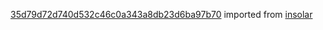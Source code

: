 [35d79d72d740d532c46c0a343a8db23d6ba97b70](https://github.com/insolar/insolar/commit/35d79d72d740d532c46c0a343a8db23d6ba97b70) imported from [insolar](https://github.com/insolar/insolar)
